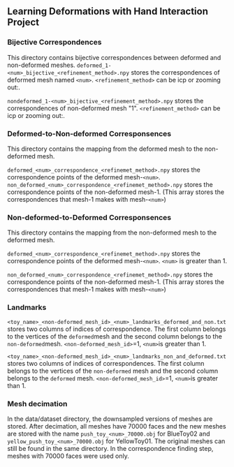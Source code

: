 ## Learning Deformations with Hand Interaction Project

### Bijective Correspondences
This directory contains bijective correspondences between deformed and non-deformed meshes.
`deformed_1-<num>_bijective_<refinement_method>.npy` stores the correspondences of deformed mesh named `<num>`. `<refinement_method>` can be icp or zooming out:.

`nondeformed_1-<num>_bijective_<refinement_method>.npy` stores the correspondences of non-deformed mesh "1". `<refinement_method>` can be icp or zooming out:.

### Deformed-to-Non-deformed Corresponsences
This directory contains the mapping from the deformed mesh to the non-deformed mesh. 

`deformed_<num>_correspondence_<refinemet_method>.npy` stores the correspondence points of the deformed mesh-`<num>`.
`non_deformed_<num>_correspondence_<refinemet_method>.npy` stores the correspondence points of the non-deformed mesh-1. (This array stores the correspondences that mesh-1 makes with mesh-`<num>`)

### Non-deformed-to-Deformed Corresponsences
This directory contains the mapping from the non-deformed mesh to the deformed mesh. 

`deformed_<num>_correspondence_<refinemet_method>.npy` stores the correspondence points of the deformed mesh-`<num>`. `<num>` is greater than 1.

`non_deformed_<num>_correspondence_<refinemet_method>.npy` stores the correspondence points of the non-deformed mesh-1. (This array stores the correspondences that mesh-1 makes with mesh-`<num>`)

### Landmarks
`<toy_name>_<non-deformed_mesh_id>_<num>_landmarks_deformed_and_non.txt` stores two columns of indices of correspondence. The first column belongs to the vertices of the `deformed`mesh and the second column belongs to the `non-deformed`mesh. `<non-deformed_mesh_id>`=1, `<num>`is greater than 1.

`<toy_name>_<non-deformed_mesh_id>_<num>_landmarks_non_and_deformed.txt` stores two columns of indices of correspondences. The first column belongs to the vertices of the `non-deformed` mesh and the second column belongs to the `deformed` mesh. `<non-deformed_mesh_id>`=1, `<num>`is greater than 1.

### Mesh decimation
In the data/dataset directory, the downsampled versions of meshes are stored. After decimation, all meshes have 70000 faces and the new meshes are stored with the name `push_toy_<num>_70000.obj` for BlueToy02 and `yellow_push_toy_<num>_70000.obj` for YellowToy01. The original meshes can still be found in the same directory. In the correspondence finding step, meshes with 70000 faces were used only.
